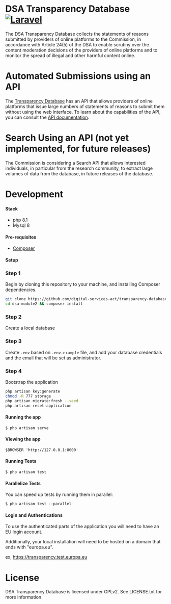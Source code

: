 DSA Transparency Database [![Laravel](https://github.com/digital-services-act/transparency-database/actions/workflows/vapor.yml/badge.svg?branch=main)](https://github.com/digital-services-act/transparency-database/actions/workflows/vapor.yml)
=========================

The DSA Transparency Database collects the statements of reasons submitted by providers of online platforms to the
Commission, in accordance with Article 24(5) of the DSA to enable scrutiny over the content moderation decisions of the
providers of online platforms and to monitor the spread of illegal and other harmful content online.

Automated Submissions using an API
==================================

The [Transparency Database](https://transparency.dsa.ec.europa.eu/) has an API that allows providers of online platforms that issue large numbers of statements of
reasons to submit them without using the web interface. To learn about the capabilities of the API, you can consult the [API documentation](https://transparency.dsa.ec.europa.eu/page/api-documentation).

Search Using an API (not yet implemented, for future releases)
==============================================================

The Commission is considering a Search API that allows interested individuals, in particular from the research community, to extract large volumes of data from the database, in future releases of the database.

Development
===========

#### Stack

* php 8.1
* Mysql 8

#### Pre-requisites

* [Composer](https://getcomposer.org/)

#### Setup

### Step 1

Begin by cloning this repository to your machine, and installing Composer dependencies.

```bash
git clone https://github.com/digital-services-act/transparency-database
cd dsa-module2 && composer install 
```

### Step 2

Create a local database

### Step 3

Create `.env` based on `.env.example` file, and add your database credentials and the email that will be set as
administrator.

### Step 4

Bootstrap the application

```bash
php artisan key:generate
chmod -R 777 storage
php artisan migrate:fresh --seed
php artisan reset-application
```

#### Running the app

    $ php artisan serve

#### Viewing the app

```
$BROWSER 'http://127.0.0.1:8000'
```

#### Running Tests

    $ php artisan test

#### Parallelize Tests

You can speed up tests by running them in parallel:

    $ php artisan test --parallel

#### Login and Authentications

To use the authenticated parts of the application you will need to have an EU login account.

Additionally, your local installation will need to be hosted on a domain that ends with "europa.eu".

ex, https://transparency.test.europa.eu

License
=======

DSA Transparency Database is licensed under GPLv2. See LICENSE.txt for more information.
